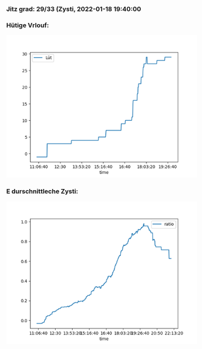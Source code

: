 ### Jitz grad: 29/33 (Zysti, 2022-01-18 19:40:00

### Hütige Vrlouf:
![Graph](Today.png)

### E durschnittleche Zysti:
![Graph](Zysti.png)